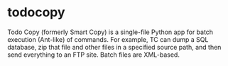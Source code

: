 # todocopy
Todo Copy (formerly Smart Copy) is a single-file Python app for batch execution (Ant-like) of commands. For example, TC can dump a SQL database, zip that file and other files in a specified source path, and then send everything to an FTP site. Batch files are XML-based.
